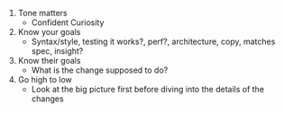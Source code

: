 
1. Tone matters
    - Confident Curiosity
2. Know your goals
    - Syntax/style, testing it works?, perf?, architecture, copy, matches spec, insight?
3. Know their goals
    - What is the change supposed to do?
3. Go high to low
    - Look at the big picture first before diving into the details of the changes
